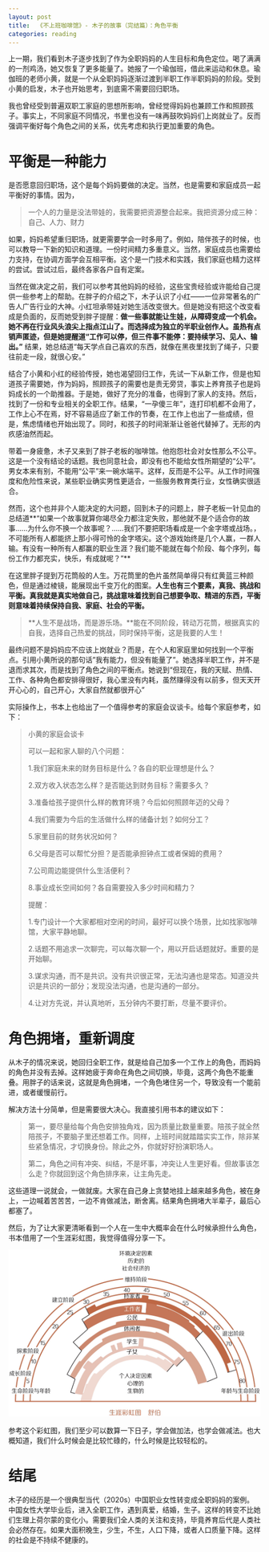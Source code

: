 ```yaml
---
layout: post
title:  《不上班咖啡馆》- 木子的故事（完结篇）：角色平衡
categories: reading
---
```


上一期，我们看到木子逐步找到了作为全职妈妈的人生目标和角色定位。喝了满满的一剂鸡汤，她又恢复了更多能量了。她报了一个瑜伽班，借此来运动和休息。瑜伽班的老师小黄，就是一个从全职妈妈逐渐过渡到半职工作半职妈妈的阶段。受到小黄的启发，木子也开始思考，到底需不需要回归职场。

我也曾经受到普遍双职工家庭的思想所影响，曾经觉得妈妈也兼顾工作和照顾孩子。事实上，不同家庭不同情况，书里也没有一味再鼓吹妈妈们上岗就业了。反而强调平衡好每个角色之间的关系，优先考虑和执行更加重要的角色。

# 平衡是一种能力

是否愿意回归职场，这个是每个妈妈要做的决定。当然，也是需要和家庭成员一起平衡好的事情。因为，

> 一个人的力量是没法带娃的，我需要把资源整合起来。我把资源分成三种：自己、人力、财力

如果，妈妈希望重归职场，就更需要学会一时多用了。例如，陪伴孩子的时候，也可以教导一下新的知识和道理。一份时间精力多重意义。当然，家庭成员也需要给力支持，在协调方面学会互相平衡。这个是一门技术和实践，我们家庭也精力这样的尝试。尝试过后，最终各家各户自有定案。

当然在做决定之前，我们可以参考其他妈妈的经验，这些宝贵经验或许能给自己提供一些参考上的帮助。在胖子的介绍之下，木子认识了小红——一位非常著名的广告人广告行业的大神。小红坦承带娃对她生活改变很大。但是她没有把这个改变看成是负面的，反而她受到胖子提醒：**做一些事就能让生娃，从障碍变成一个机会。**她不再在行业风头浪尖上指点江山了。而选择成为独立的半职业创作人。虽热有点销声匿迹，但是她提醒道**“工作可以停，但三件事不能停：要持续学习、见人、输出。”** 结果，她总结道“每天学点自己喜欢的东西，就像在黑夜里找到了绳子，只要往前走一段，就很心安。”

结合了小黄和小红的经验传授，她也渴望回归工作，先试一下从新工作，但是也知道孩子需要她，作为妈妈，照顾孩子的需要也是责无旁贷，事实上养育孩子也是妈妈成长的一个助推器。于是她，做好了充分的准备，也得到了家人的支持。然后，找到了一份和专业相关的全职工作。结果，“一孕傻三年”，连打印机都不会用了，工作上心不在焉，好不容易适应了新工作的节奏，在工作上也出了一些成绩，但是，焦虑情绪也开始出现了。同时，和孩子的时间渐渐让爸爸代替掉了。无形的内疚感油然而起。

带着一身疲惫，木子又来到了胖子老板的咖啡馆。他抱怨社会对女性那么不公平。这是一个没有结论的话题。我也同意社会，即没有也不能给女性所期望的“公平”。男女本来有别，不能用“公平”来一碗水端平。这样，反而是不公平。从工作时间强度和危险性来说，某些职业确实男性更适合，一些服务教育类行业，女性确实很适合。

然而，这个也并非个人能决定的大问题，回到木子的问题上，胖子老板一针见血的总结道**“如果一个故事就算你竭尽全力都注定失败，那他就不是个适合你的故事……为什么你不换一个故事呢？……我们不要把职场看成是一个金字塔或战场。，不可能所有人都能挤上那小得可怜的金字塔尖。这个游戏始终是几个人赢，一群人输。有没有一种所有人都赢的职业生涯？我们能不能就在每个阶段、每个序列，每份工作力都充实，快乐，有成就呢？”**  

在这里胖子提到万花筒般的人生。万花筒里的色片虽然简单得只有红黄蓝三种颜色，但是通过棱镜，能展现出千变万化的图案。**人生也有三个要素，真我、挑战和平衡。真我就是真实地做自己，挑战意味着找到自己想要争取、精进的东西，平衡则意味着持续保持自我、家庭、社会的平衡。** 

> **人生不是战场，而是游乐场。**能在不同阶段，转动万花筒，根据真实的自我，选择自己热爱的挑战，同时保持平衡，这是我要的人生！


最终问题不是妈妈应不应该上岗就业？而是，在个人和家庭里如何找到一个平衡点。引用小黄所说的那句话”我有能力，但没有能量了”。她选择半职工作，并不是退而求其次，而是找到了角色之间的平衡点。她说到“但现在，我的天赋、热情、工作、各种角色都安排得很好，我心里没有内耗，虽然赚得没有以前多，但天天开开心心的，自己开心，大家自然就都很开心”


实际操作上，书本上也给出了一个值得参考的家庭会议谈卡。给每个家庭参考，如下：
> 
> 小黄的家庭会谈卡
> 
> 可以一起和家人聊的八个问题：
> 
> 1.我们家庭未来的财务目标是什么？各自的职业理想是什么？
> 
> 2.双方收入状态怎么样？是否能达到财务目标？需要多久？
> 
> 3.准备给孩子提供什么样的教育环境？今后如何照顾年迈的父母？
> 
> 4.我们需要为今后的生活做什么样的储备计划？如何分工？
> 
> 5.家里目前的财务状况如何？
> 
> 6.父母是否可以帮忙分担？是否能承担钟点工或者保姆的费用？
> 
> 7.公司周边能提供什么生活便利？
> 
> 8.事业成长空间如何？各自需要投入多少时间和精力？
> 
>   
> 
> 提醒：
> 
> 1.专门设计一个大家都相对空闲的时间，最好可以换个场景，比如找家咖啡馆，大家平静地聊。
> 
> 2.话题不用追求一次聊完，可以每次聊一个，用以开启话题就好。重要的是开始聊。
> 
> 3.谋求沟通，而不是共识。没有共识很正常，无法沟通也是常态。知道没共识是共识的一部分；发现没法沟通，也是沟通的一部分。
> 
> 4.让对方先说，并认真地听，五分钟内不要打断，尽量不要评价。

# 角色拥堵，重新调度

从木子的情况来说，她回归全职工作，就是给自己加多一个工作上的角色，而妈妈的角色并没有去掉。这样她疲于奔命在角色之间切换，毕竟，这两个角色不能重叠。用胖子的话来说，这就是角色拥堵，一个角色堵住另一个，导致没有一个能前进，或者缓慢前行。

解决方法十分简单，但是需要很大决心。我直接引用书本的建议如下：

> 第一，要尽量给每个角色安排独角戏，因为质量比数量重要。陪孩子就全然陪孩子，不要脑子里还想着工作。同样，上班时间就踏踏实实工作，除非某些紧急情况，才切换身份。除此之外，你就好好扮演职场人。
> 
> 第二，角色之间有冲突、纠结，不是坏事，冲突让人生更好看。但故事该怎么走？你就回到这个角色排序来，让主角先走。

这些道理一说就会，一做就废。大家在自己身上贪婪地挂上越来越多角色，被在身上，一边喊着苦苦苦，一边不肯做减法，断舍离。结果角色拥堵大半辈子，最后心都塞了。

然后，为了让大家更清晰看到一个人在一生中大概率会在什么时候承担什么角色，书本借用了一个生涯彩虹图，我觉得值得分享一下。

![不上班咖啡馆-生涯彩虹图.png](/assets/%E4%B8%8D%E4%B8%8A%E7%8F%AD%E5%92%96%E5%95%A1%E9%A6%86-%E7%94%9F%E6%B6%AF%E5%BD%A9%E8%99%B9%E5%9B%BE.png)

参考这个彩虹图，我们至少可以数算一下日子，学会做加法，也学会做减法。也大概知道，我们什么时候会是比较忙碌的，什么时候是比较轻松的。

# 结尾

木子的经历是一个很典型当代（2020s）中国职业女性转变成全职妈妈的案例。中国女性大学毕业后，进入全职工作，遇到真爱，结婚，生子。这样的转变不比她们生理上荷尔蒙的变化小。需要我们全人类的关注和支持，毕竟养育后代是人类社会必然存在。如果大面积晚生，少生，不生，人口下降，或者人口质量下降。这样的社会是不持续不健康的。
<!--stackedit_data:
eyJoaXN0b3J5IjpbLTEwNzUwNTE1MzYsLTIxMzU2Mzk3MjYsLT
k4MTEzODgzOSwzMDEzNDU0NzYsODg4NzY1OTczLDkwNjQ1MTg3
XX0=
-->